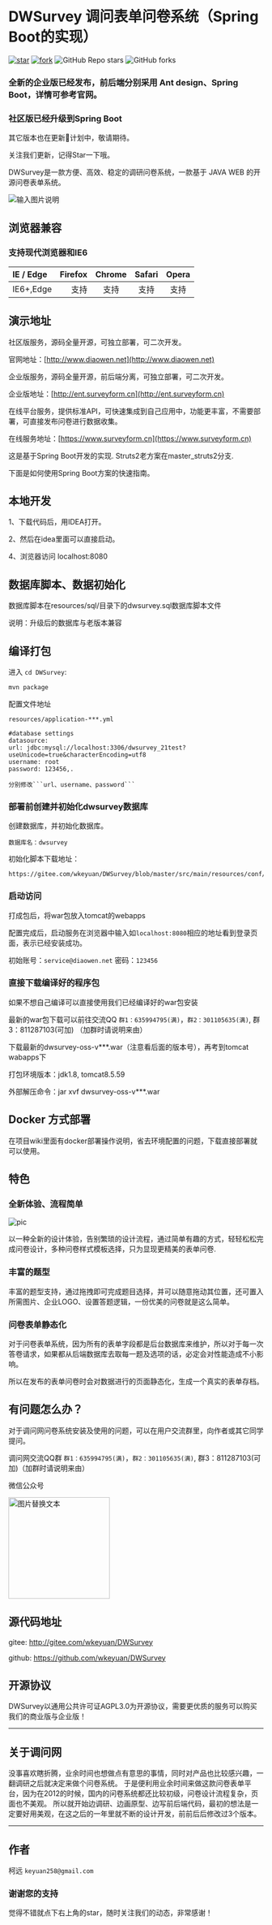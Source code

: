 # DWSurvey 调问表单问卷系统（Spring Boot的实现）

[![star](https://gitee.com/wkeyuan/DWSurvey/badge/star.svg?theme=dark)](https://gitee.com/wkeyuan/DWSurvey/stargazers)
[![fork](https://gitee.com/wkeyuan/DWSurvey/badge/fork.svg?theme=dark)](https://gitee.com/wkeyuan/DWSurvey/members)
![GitHub Repo stars](https://img.shields.io/github/stars/wkeyuan/DWSurvey?style=social)
![GitHub forks](https://img.shields.io/github/forks/wkeyuan/DWSurvey?style=social)

### 全新的企业版已经发布，前后端分别采用 Ant design、Spring Boot，详情可参考官网。

### 社区版已经升级到Spring Boot

其它版本也在更新计划中，敬请期待。

关注我们更新，记得Star一下哦。 

DWSurvey是一款方便、高效、稳定的调研问卷系统，一款基于 JAVA WEB 的开源问卷表单系统。

![输入图片说明](https://images.gitee.com/uploads/images/2021/0416/132431_5d99a296_1401416.gif "dwsurvey-2.gif")

## 浏览器兼容
### 支持现代浏览器和IE6
| IE / Edge | Firefox | Chrome | Safari | Opera |
| :-----| ----: | :----: | :----: | :----: | 
| IE6+,Edge | 支持 | 支持 | 支持 | 支持 | 

## 演示地址

社区版服务，源码全量开源，可独立部署，可二次开发。

 官网地址：[http://www.diaowen.net](http://www.diaowen.net)

企业版服务，源码全量开源，前后端分离，可独立部署，可二次开发。

企业版地址：[http://ent.surveyform.cn](http://ent.surveyform.cn)

在线平台服务，提供标准API，可快速集成到自己应用中，功能更丰富，不需要部署，可直接发布问卷进行数据收集。

在线服务地址：[https://www.surveyform.cn](https://www.surveyform.cn)

这是基于Spring Boot开发的实现. Struts2老方案在master_struts2分支.

下面是如何使用Spring Boot方案的快速指南。

## 本地开发

1、下载代码后，用IDEA打开。

2、然后在idea里面可以直接启动。

4、浏览器访问 localhost:8080

## 数据库脚本、数据初始化

数据库脚本在resources/sql/目录下的dwsurvey.sql数据库脚本文件

说明：升级后的数据库与老版本兼容

## 编译打包

进入 `cd DWSurvey`:

```bash
mvn package
```

配置文件地址

    resources/application-***.yml

	#database settings
	datasource:
    url: jdbc:mysql://localhost:3306/dwsurvey_21test?useUnicode=true&characterEncoding=utf8
    username: root
    password: 123456,.

    分别修改```url、username、password```

### 部署前创建并初始化dwsurvey数据库

创建数据库，并初始化数据库。

    数据库名：dwsurvey

初始化脚本下载地址：

    https://gitee.com/wkeyuan/DWSurvey/blob/master/src/main/resources/conf/sql/


### 启动访问

打成包后，将war包放入tomcat的webapps

配置完成后，启动服务在浏览器中输入如```localhost:8080```相应的地址看到登录页面，表示已经安装成功。

初始账号：```service@diaowen.net``` 密码：```123456```

### 直接下载编译好的程序包 

如果不想自己编译可以直接使用我们已经编译好的war包安装

最新的war包下载可以前往交流QQ ```群1：635994795(满)```，```群2：301105635(满)```, 群3：811287103(可加) （加群时请说明来由）

下载最新的dwsurvey-oss-v***.war（注意看后面的版本号），再考到tomcat wabapps下

打包环境版本：jdk1.8, tomcat8.5.59

外部解压命令：jar xvf dwsurvey-oss-v***.war 

## Docker 方式部署 

在项目wiki里面有docker部署操作说明，省去环境配置的问题，下载直接部署就可以使用。 

## 特色

### 全新体验、流程简单

![pic](http://diaowenwebfile.oss-cn-shenzhen.aliyuncs.com/images/gif/newUi.png)

以一种全新的设计体验，告别繁琐的设计流程，通过简单有趣的方式，轻轻松松完成问卷设计，多种问卷样式模板选择，只为显现更精美的表单问卷.

### 丰富的题型 

丰富的题型支持，通过拖拽即可完成题目选择，并可以随意拖动其位置，还可置入所需图片、企业LOGO、设置答题逻辑，一份优美的问卷就是这么简单。

### 问卷表单静态化

对于问卷表单系统，因为所有的表单字段都是后台数据库来维护，所以对于每一次答卷请求，如果都从后端数据库去取每一题及选项的话，必定会对性能造成不小影响。

所以在发布的表单问卷时会对数据进行的页面静态化，生成一个真实的表单存档。

## 有问题怎么办？

对于调问网问卷系统安装及使用的问题，可以在用户交流群里，向作者或其它同学提问。

调问网交流QQ群 ```群1：635994795(满)```，```群2：301105635(满)```, 群3：811287103(可加)（加群时请说明来由）

微信公众号

<img src="http://www.diaowen.net/images/dw_ewm.png" alt="图片替换文本" width="200" height="200" align="top" />

## 源代码地址

gitee: http://gitee.com/wkeyuan/DWSurvey

github: https://github.com/wkeyuan/DWSurvey

## 开源协议

DWSurvey以通用公共许可证AGPL3.0为开源协议，需要更优质的服务可以购买我们的商业版与企业版！

- - -

## 关于调问网

没事喜欢瞎折腾，业余时间也想做点有意思的事情，同时对产品也比较感兴趣，一翻调研之后就决定来做个问卷系统。
于是便利用业余时间来做这款问卷表单平台，因为在2012的时候，国内的问卷系统都还比较初级，问卷设计流程复杂，页面也不美观。
所以就开始边调研、边画原型、边写前后端代码，最初的想法是一定要好用美观，在这之后的一年里就不断的设计开发，前前后后修改过3个版本。

- - -

## 作者

 柯远 ```keyuan258@gmail.com```

### 谢谢您的支持

 觉得不错就点下右上角的star，随时关注我们的动态，非常感谢！

